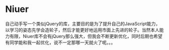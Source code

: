 Niuer
=====

自己动手写一个类似jQuery的库，主要目的是为了提升自己的JavaScript能力，以学习的姿态先学会造轮子，然后才能更好地运用市面上先进的轮子。当然本人能力有限，Niuer库不会有jQuery那么强大，但我会不断更新优化，同时后期也希望有同学能和我一起优化，说不一定那哪一天就火了呢。。。
